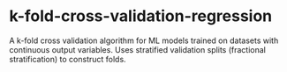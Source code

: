 # k-fold-cross-validation-regression
A k-fold cross validation algorithm for ML models trained on datasets with continuous output variables. Uses stratified validation splits (fractional stratification) to construct folds.
